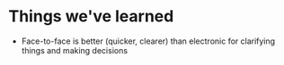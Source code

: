 # Things we've learned

- Face-to-face is better (quicker, clearer) than electronic for clarifying things and making decisions
